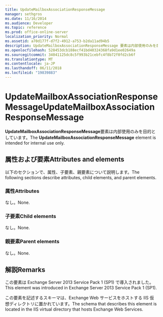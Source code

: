 ```yaml
---
title: UpdateMailboxAssociationResponseMessage
manager: sethgros
ms.date: 11/16/2014
ms.audience: Developer
ms.topic: reference
ms.prod: office-online-server
localization_priority: Normal
ms.assetid: a70d177f-d7f2-4912-a753-b2da11ad94b5
description: UpdateMailboxAssociationResponseMessage 要素は内部使用のみを目的としています。
ms.openlocfilehash: 528453dcb188ecf41bd40324368fa9d1ee02649a
ms.sourcegitcommit: 34041125dc8c5f993b21cebfc4f8b72f0fd2cb6f
ms.translationtype: MT
ms.contentlocale: ja-JP
ms.lasthandoff: 06/11/2018
ms.locfileid: "19839883"
---
```

# <a name="updatemailboxassociationresponsemessage"></a><span data-ttu-id="15da7-103">UpdateMailboxAssociationResponseMessage</span><span class="sxs-lookup"><span data-stu-id="15da7-103">UpdateMailboxAssociationResponseMessage</span></span>

<span data-ttu-id="15da7-104">**UpdateMailboxAssociationResponseMessage**要素は内部使用のみを目的としています。</span><span class="sxs-lookup"><span data-stu-id="15da7-104">The **UpdateMailboxAssociationResponseMessage** element is intended for internal use only.</span></span> 

## <a name="attributes-and-elements"></a><span data-ttu-id="15da7-105">属性および要素</span><span class="sxs-lookup"><span data-stu-id="15da7-105">Attributes and elements</span></span>

<span data-ttu-id="15da7-106">以下のセクションで、属性、子要素、親要素について説明します。</span><span class="sxs-lookup"><span data-stu-id="15da7-106">The following sections describe attributes, child elements, and parent elements.</span></span>
  
### <a name="attributes"></a><span data-ttu-id="15da7-107">属性</span><span class="sxs-lookup"><span data-stu-id="15da7-107">Attributes</span></span>

<span data-ttu-id="15da7-108">なし。</span><span class="sxs-lookup"><span data-stu-id="15da7-108">None.</span></span>
  
### <a name="child-elements"></a><span data-ttu-id="15da7-109">子要素</span><span class="sxs-lookup"><span data-stu-id="15da7-109">Child elements</span></span>

<span data-ttu-id="15da7-110">なし。</span><span class="sxs-lookup"><span data-stu-id="15da7-110">None.</span></span>
  
### <a name="parent-elements"></a><span data-ttu-id="15da7-111">親要素</span><span class="sxs-lookup"><span data-stu-id="15da7-111">Parent elements</span></span>

<span data-ttu-id="15da7-112">なし。</span><span class="sxs-lookup"><span data-stu-id="15da7-112">None.</span></span>
  
## <a name="remarks"></a><span data-ttu-id="15da7-113">解説</span><span class="sxs-lookup"><span data-stu-id="15da7-113">Remarks</span></span>

<span data-ttu-id="15da7-114">この要素は Exchange Server 2013 Service Pack 1 (SP1) で導入されました。</span><span class="sxs-lookup"><span data-stu-id="15da7-114">This element was introduced in Exchange Server 2013 Service Pack 1 (SP1).</span></span>
  
<span data-ttu-id="15da7-115">この要素を記述するスキーマは、Exchange Web サービスをホストする IIS 仮想ディレクトリに置かれています。</span><span class="sxs-lookup"><span data-stu-id="15da7-115">The schema that describes this element is located in the IIS virtual directory that hosts Exchange Web Services.</span></span>
  

